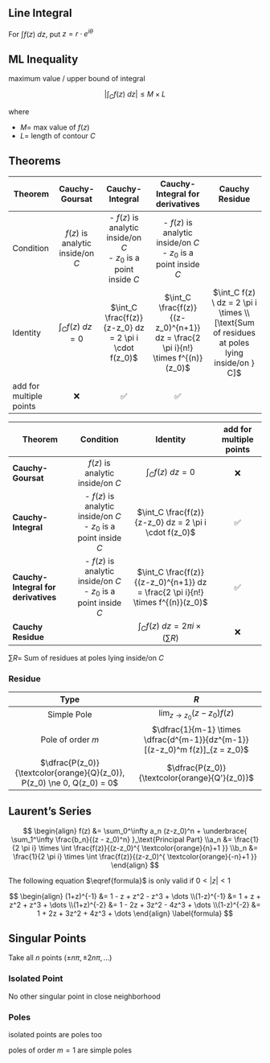 ## Line Integral

For $\int f(z) \ dz$, put $z = r \cdot e^{i \theta}$

## ML Inequality

maximum value / upper bound of integral

$$
\left| \int_C f(z) \ dz \right|
\le M \times L
$$

where

- $M =$ max value of $f(z)$
- $L =$ length of contour $C$

## Theorems

| Theorem                 |          Cauchy-Goursat          |                       Cauchy-Integral                        |               Cauchy-Integral for derivatives                |                        Cauchy Residue                        |
| ----------------------- | :------------------------------: | :----------------------------------------------------------: | :----------------------------------------------------------: | :----------------------------------------------------------: |
| Condition               | $f(z)$ is analytic inside/on $C$ | - $f(z)$ is analytic inside/on $C$<br />- $z_0$ is a point inside $C$ | - $f(z)$ is analytic inside/on $C$<br />- $z_0$ is a point inside $C$ |                                                              |
| Identity                |      $\int_C f(z) \ dz = 0$      |    $\int_C \frac{f(z)}{z-z_0} dz = 2 \pi i \cdot f(z_0)$     | $\int_C \frac{f(z)}{(z-z_0)^{n+1}} dz = \frac{2 \pi i}{n!} \times f^{(n)}(z_0)$ | $\int_C f(z) \ dz = 2 \pi i \times \\ [\text{Sum of residues at poles lying inside/on } C]$ |
| add for multiple points |                ❌                 |                              ✅                               |                              ✅                               |                                                              |

| Theorem                             |                          Condition                           |                           Identity                           | add for multiple points |
| ----------------------------------- | :----------------------------------------------------------: | :----------------------------------------------------------: | :---------------------: |
| **Cauchy-Goursat**                  |               $f(z)$ is analytic inside/on $C$               |                    $\int_C f(z) \ dz = 0$                    |            ❌            |
| **Cauchy-Integral**                 | - $f(z)$ is analytic inside/on $C$<br />- $z_0$ is a point inside $C$ |    $\int_C \frac{f(z)}{z-z_0} dz = 2 \pi i \cdot f(z_0)$     |            ✅            |
| **Cauchy-Integral for derivatives** | - $f(z)$ is analytic inside/on $C$<br />- $z_0$ is a point inside $C$ | $\int_C \frac{f(z)}{(z-z_0)^{n+1}} dz = \frac{2 \pi i}{n!} \times f^{(n)}(z_0)$ |            ✅            |
| **Cauchy Residue**                  |                                                              |         $\int_C f(z) \ dz = 2 \pi i \times (\sum R)$         |            ❌            |

$\sum R =$ Sum of residues at poles lying inside/on $C$

### Residue

|                             Type                             |                             $R$                              |
| :----------------------------------------------------------: | :----------------------------------------------------------: |
|                         Simple Pole                          |               $\lim_{z \to z_0} (z-z_0) f(z)$                |
|                      Pole of order $m$                       | $\dfrac{1}{m-1} \times \dfrac{d^{m-1}}{dz^{m-1}} [(z-z_0)^m f(z)]_{z = z_0}$ |
| $\dfrac{P(z_0)}{\textcolor{orange}{Q}(z_0)}, P(z_0) \ne 0, Q(z_0) = 0$ |        $\dfrac{P(z_0)}{\textcolor{orange}{Q'}(z_0)}$         |

## Laurent’s Series

$$
\begin{align}
f(z) &= \sum_0^\infty a_n (z-z_0)^n + \underbrace{
	\sum_1^\infty \frac{b_n}{(z - z_0)^n}
}_\text{Principal Part} \\a_n &= \frac{1}{2 \pi i} \times \int \frac{f(z)}{(z-z_0)^{
	\textcolor{orange}{n}+1
}} \\b_n &= \frac{1}{2 \pi i} \times \int \frac{f(z)}{(z-z_0)^{
	\textcolor{orange}{-n}+1
}} 
\end{align}
$$

The following equation $\eqref{formula}$ is only valid if $0 < |z| < 1$

$$
\begin{align}
(1+z)^{-1} &= 1 - z + z^2 - z^3 + \dots \\(1-z)^{-1} &= 1 + z + z^2 + z^3 + \dots \\(1+z)^{-2} &= 1 - 2z + 3z^2 - 4z^3 + \dots \\(1-z)^{-2} &= 1 + 2z + 3z^2 + 4z^3 + \dots
\end{align}
\label{formula}
$$

## Singular Points

Take all $n$ points $(\pm n\pi, \pm 2n\pi, \dots)$

### Isolated Point

No other singular point in close neighborhood

### Poles

isolated points are poles too

poles of order $m=1$ are simple poles
